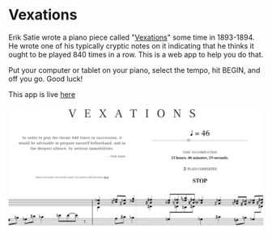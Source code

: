 # Vexations

Erik Satie wrote a piano piece called "[Vexations](https://en.wikipedia.org/wiki/Vexations)" some time in 1893-1894. He wrote one of his typically cryptic notes on it indicating that he thinks it ought to be played 840 times in a row. This is a web app to help you do that.

Put your computer or tablet on your piano, select the tempo, hit BEGIN, and off you go. Good luck!

This app is live [here](https://thischrisblack.github.io/vexations/)

![Vexations](./src/assets/screenshot.JPG)